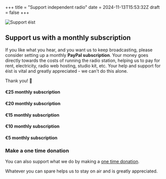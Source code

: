 +++
title = "Support independent radio"
date = 2024-11-13T15:53:32Z
draft = false
+++

<div class="artist">
    <div class="artist-image-container">
        <img src="images/support-1024x1024.jpeg" alt="Support éist" class="artist-image">
    </div>
</div>

## Support us with a monthly subscription

If you like what you hear, and you want us to keep broadcasting, please consider setting up a monthly **PayPal subscription**.
Your money goes directly towards the costs of running the radio station, helping us to pay for rent, electricity, radio web hosting, studio kit, etc.
Your help and support for éist is vital and greatly appreciated - we can't do this alone.

Thank you! 🤟

<script src="https://www.paypal.com/sdk/js?client-id=Adk-qQ6gWzOPrhHNH4t17wDcW0kcNfGTU1aopr_7-ly-Ldiz03Sh5i5Vc77cZwS5RAyLDxS-u6GqsQKn&vault=true&intent=subscription" data-sdk-integration-source="button-factory">
</script>

#### €25 monthly subscription

<!-- €25 -->
<div id="paypal-button-container-P-6FT77188G00234201M5QWIPA" class="pp"></div>

<script>
  paypal.Buttons({
      style: {
          shape: 'rect',
          color: 'black',
          layout: 'horizontal',
          tagline: false,
          label: 'subscribe'
      },
      createSubscription: function(data, actions) {
        return actions.subscription.create({
          /* Creates the subscription */
          plan_id: 'P-6FT77188G00234201M5QWIPA'
        });
      },
      onApprove: function(data, actions) {
        alert(data.subscriptionID); // You can add optional success message for the subscriber here
      }
  }).render('#paypal-button-container-P-6FT77188G00234201M5QWIPA'); // Renders the PayPal button
</script>

#### €20 monthly subscription

<!-- €20 -->
<div id="paypal-button-container-P-68M300014D406603RM5QWH3Y" class="pp"></div>

<script>
  paypal.Buttons({
      style: {
          shape: 'rect',
          color: 'black',
          layout: 'horizontal',
          tagline: false,
          label: 'subscribe'
      },
      createSubscription: function(data, actions) {
        return actions.subscription.create({
          /* Creates the subscription */
          plan_id: 'P-68M300014D406603RM5QWH3Y'
        });
      },
      onApprove: function(data, actions) {
        alert(data.subscriptionID); // You can add optional success message for the subscriber here
      }
  }).render('#paypal-button-container-P-68M300014D406603RM5QWH3Y'); // Renders the PayPal button
</script>

#### €15 monthly subscription

<!-- €15 -->
<div id="paypal-button-container-P-9C680684FB4914228M5QWHKI" class="pp"></div>

<script>
  paypal.Buttons({
      style: {
          shape: 'rect',
          color: 'black',
          layout: 'horizontal',
          tagline: false,
          label: 'subscribe'
      },
      createSubscription: function(data, actions) {
        return actions.subscription.create({
          /* Creates the subscription */
          plan_id: 'P-9C680684FB4914228M5QWHKI'
        });
      },
      onApprove: function(data, actions) {
        alert(data.subscriptionID); // You can add optional success message for the subscriber here
      }
  }).render('#paypal-button-container-P-9C680684FB4914228M5QWHKI'); // Renders the PayPal button
</script>

#### €10 monthly subscription

<!-- €10 -->
<div id="paypal-button-container-P-91H63288A7013042MM5QWGYQ" class="pp"></div>

<script>
  paypal.Buttons({
      style: {
          shape: 'rect',
          color: 'black',
          layout: 'horizontal',
          tagline: false,
          label: 'subscribe'
      },
      createSubscription: function(data, actions) {
        return actions.subscription.create({
          /* Creates the subscription */
          plan_id: 'P-91H63288A7013042MM5QWGYQ'
        });
      },
      onApprove: function(data, actions) {
        alert(data.subscriptionID); // You can add optional success message for the subscriber here
      }
  }).render('#paypal-button-container-P-91H63288A7013042MM5QWGYQ'); // Renders the PayPal button
</script>

#### €5 monthly subscription

<!-- €5 -->
<div id="paypal-button-container-P-7SS93634TC7532301M5QWF5A" class="pp"></div>

<script>
  paypal.Buttons({
      style: {
          shape: 'rect',
          color: 'black',
          layout: 'horizontal',
          tagline: false,
          label: 'subscribe'
      },
      createSubscription: function(data, actions) {
        return actions.subscription.create({
          /* Creates the subscription */
          plan_id: 'P-7SS93634TC7532301M5QWF5A'
        });
      },
      onApprove: function(data, actions) {
        alert(data.subscriptionID); // You can add optional success message for the subscriber here
      }
  }).render('#paypal-button-container-P-7SS93634TC7532301M5QWF5A'); // Renders the PayPal button
</script>

### Make a one time donation

You can also support what we do by making a [one time donation](https://www.paypal.com/ncp/payment/25VW6TA5ZNS6C).

Whatever you can spare helps us to stay on air and is greatly appreciated.
